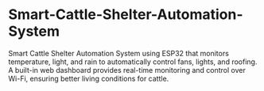 # Smart-Cattle-Shelter-Automation-System
Smart Cattle Shelter Automation System using ESP32 that monitors temperature, light, and rain to automatically control fans, lights, and roofing. A built-in web dashboard provides real-time monitoring and control over Wi-Fi, ensuring better living conditions for cattle.
